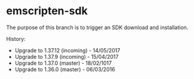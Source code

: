 # emscripten-sdk
The purpose of this branch is to trigger an SDK download and installation.

History:
  - Upgrade to 1.37.12 (incoming) - 14/05/2017
  - Upgrade to 1.37.9  (incoming) - 15/04/2017
  - Upgrade to 1.37.0  (master)   - 18/02/1017
  - Upgrade to 1.36.0  (master)   - 06/03/2016
